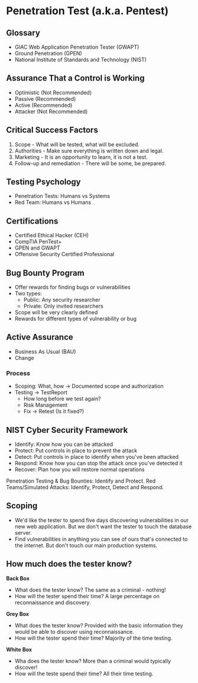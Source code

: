 # Penetration Test (a.k.a. Pentest)

<!--
https://github.com/austinsonger/Incident-Playbook
https://app.pluralsight.com/paths/certificate/comptia-pentest-pt0-001
https://github.com/swisskyrepo/PayloadsAllTheThings
-->

## Glossary

- GIAC Web Application Penetration Tester (GWAPT)
- Ground Penetration (GPEN)
- National Institute of Standards and Technology (NIST)

## Assurance That a Control is Working

- Optimistic (Not Recommended)
- Passive (Recommended)
- Active (Recommended)
- Attacker (Not Recommended)

<!--
Red Team (Simulated Attack and Response or STAR)
Bug Bounty

Pass or fail is never the objective of active assurance
The aim is to enable the blue team to improve how they detect and respond
-->

## Critical Success Factors

1. Scope - What will be tested, what will be excluded.
2. Authorities - Make sure everything is written down and legal.
3. Marketing - It is an opportunity to learn, it is not a test.
4. Follow-up and remediation - There will be some, be prepared.

## Testing Psychology

- Penetration Tests: Humans vs Systems
- Red Team: Humans vs Humans

## Certifications

- Certified Ethical Hacker (CEH)
- CompTIA PenTest+
- GPEN and GWAPT
- Offensive Security Certified Professional

<!--
- CREST membership for the organization
-->

## Bug Bounty Program

- Offer rewards for finding bugs or vulnerabilities
- Two types:
  - Public: Any security researcher
  - Private: Only invited researchers
- Scope will be very clearly defined
- Rewards for different types of vulnerability or bug

## Active Assurance

- Business As Usual (BAU)
- Change

### Process

- Scoping: What, how -> Documented scope and authorization
- Testing -> TestReport
  - How long before we test again?
  - Risk Management
  - Fix -> Retest (Is it fixed?)

## NIST Cyber Security Framework

- Identify: Know how you can be attacked
- Protect: Put controls in place to prevent the attack
- Detect: Put controls in place to identify when you've been attacked
- Respond: Know how you can stop the attack once you've detected it
- Recover: Plan how you will restore normal operations

Penetration Testing & Bug Bounties: Identify and Protect. Red Teams/Simulated Attacks: Identify, Protect, Detect and Respond.

## Scoping

- We'd like the tester to spend five days discovering vulnerabilities in our new web application. But we don't want the tester to touch the database server.
- Find vulnerabilities in anything you can see of ours that's connected to the internet. But don't touch our main production systems.

## How much does the tester know?

**Back Box**

- What does the tester know? The same as a criminal - nothing!
- How will the tester spend their time? A large percentage on reconnaissance and discovery.

**Grey Box**

- What does the tester know? Provided with the basic information they would be able to discover using reconnaissance.
- How will the tester spend their time? Majority of the time testing.

**White Box**

- Wha does the tester know? More than a criminal would typically discover!
- How will the teste spend their time? All their time testing.
